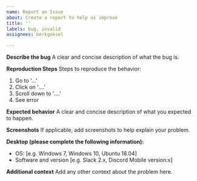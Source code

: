 ```yaml
---
name: Report an Issue
about: Create a report to help us improve
title: ''
labels: bug, invalid
assignees: berkgoksel

---
```


**Describe the bug**
A clear and concise description of what the bug is.

**Reproduction Steps**
Steps to reproduce the behavior:
1. Go to '...'
2. Click on '....'
3. Scroll down to '....'
4. See error

**Expected behavior**
A clear and concise description of what you expected to happen.

**Screenshots**
If applicable, add screenshots to help explain your problem.

**Desktop (please complete the following information):**
 - OS: [e.g. Windows 7, Windows 10, Ubuntu 18.04]
 - Software and version [e.g. Slack 2.x, Discord Mobile version:x]


**Additional context**
Add any other context about the problem here.
